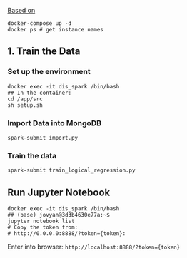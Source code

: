 [Based on](https://github.com/bitnami/bitnami-docker-spark)

```shell
docker-compose up -d
docker ps # get instance names
```

## 1. Train the Data

### Set up the environment
```shell
docker exec -it dis_spark /bin/bash
## In the container:
cd /app/src
sh setup.sh
```
### Import Data into MongoDB
```shell
spark-submit import.py
```
### Train the data
```shell
spark-submit train_logical_regression.py
```

## Run Jupyter Notebook

```shell
docker exec -it dis_spark /bin/bash
## (base) jovyan@3d3b4630e77a:~$
jupyter notebook list
# Copy the token from:
# http://0.0.0.0:8888/?token={token}:
```

Enter into browser: `http://localhost:8888/?token={token}`
